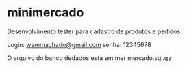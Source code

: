 # minimercado
Desenvolvimento tester para cadastro de produtos e pedidos

Login: wammachado@gmail.com
senha: 12345678

O arquivo do banco dedados esta em mer mercado.sql.gz
